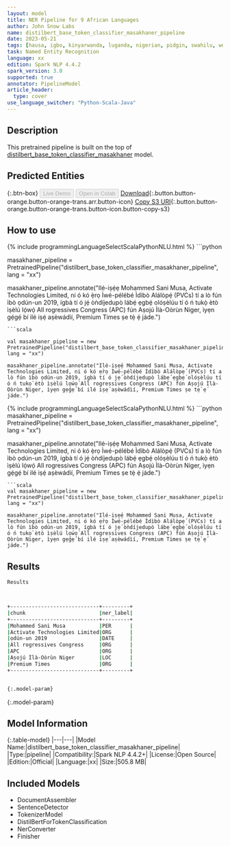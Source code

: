 ```yaml
---
layout: model
title: NER Pipeline for 9 African Languages
author: John Snow Labs
name: distilbert_base_token_classifier_masakhaner_pipeline
date: 2023-05-21
tags: [hausa, igbo, kinyarwanda, luganda, nigerian, pidgin, swahilu, wolof, yoruba, xx, open_source]
task: Named Entity Recognition
language: xx
edition: Spark NLP 4.4.2
spark_version: 3.0
supported: true
annotator: PipelineModel
article_header:
  type: cover
use_language_switcher: "Python-Scala-Java"
---
```


## Description

This pretrained pipeline is built on the top of [distilbert_base_token_classifier_masakhaner](https://nlp.johnsnowlabs.com/2022/01/18/distilbert_base_token_classifier_masakhaner_xx.html) model.

## Predicted Entities



{:.btn-box}
<button class="button button-orange" disabled>Live Demo</button>
<button class="button button-orange" disabled>Open in Colab</button>
[Download](https://s3.amazonaws.com/auxdata.johnsnowlabs.com/public/models/distilbert_base_token_classifier_masakhaner_pipeline_xx_4.4.2_3.0_1684650178459.zip){:.button.button-orange.button-orange-trans.arr.button-icon}
[Copy S3 URI](s3://auxdata.johnsnowlabs.com/public/models/distilbert_base_token_classifier_masakhaner_pipeline_xx_4.4.2_3.0_1684650178459.zip){:.button.button-orange.button-orange-trans.button-icon.button-copy-s3}

## How to use

<div class="tabs-box" markdown="1">
{% include programmingLanguageSelectScalaPythonNLU.html %}
```python

masakhaner_pipeline = PretrainedPipeline("distilbert_base_token_classifier_masakhaner_pipeline", lang = "xx")

masakhaner_pipeline.annotate("Ilé-iṣẹ́ẹ Mohammed Sani Musa, Activate Technologies Limited, ni ó kó ẹ̀rọ Ìwé-pélébé Ìdìbò Alálòpẹ́ (PVCs) tí a lò fún ìbò ọdún-un 2019, ígbà tí ó jẹ́ òǹdíjedupò lábẹ́ ẹgbẹ́ olóṣèlúu tí ó ń tukọ̀ ètò ìṣèlú lọ́wọ́ All rogressives Congress (APC) fún Aṣojú Ìlà-Oòrùn Niger, ìyẹn gẹ́gẹ́ bí ilé iṣẹ́ aṣèwádìí, Premium Times ṣe tẹ̀ ẹ́ jáde.")
```
```scala

val masakhaner_pipeline = new PretrainedPipeline("distilbert_base_token_classifier_masakhaner_pipeline", lang = "xx")

masakhaner_pipeline.annotate("Ilé-iṣẹ́ẹ Mohammed Sani Musa, Activate Technologies Limited, ni ó kó ẹ̀rọ Ìwé-pélébé Ìdìbò Alálòpẹ́ (PVCs) tí a lò fún ìbò ọdún-un 2019, ígbà tí ó jẹ́ òǹdíjedupò lábẹ́ ẹgbẹ́ olóṣèlúu tí ó ń tukọ̀ ètò ìṣèlú lọ́wọ́ All rogressives Congress (APC) fún Aṣojú Ìlà-Oòrùn Niger, ìyẹn gẹ́gẹ́ bí ilé iṣẹ́ aṣèwádìí, Premium Times ṣe tẹ̀ ẹ́ jáde.")
```
</div>

<div class="tabs-box" markdown="1">
{% include programmingLanguageSelectScalaPythonNLU.html %}
```python
masakhaner_pipeline = PretrainedPipeline("distilbert_base_token_classifier_masakhaner_pipeline", lang = "xx")

masakhaner_pipeline.annotate("Ilé-iṣẹ́ẹ Mohammed Sani Musa, Activate Technologies Limited, ni ó kó ẹ̀rọ Ìwé-pélébé Ìdìbò Alálòpẹ́ (PVCs) tí a lò fún ìbò ọdún-un 2019, ígbà tí ó jẹ́ òǹdíjedupò lábẹ́ ẹgbẹ́ olóṣèlúu tí ó ń tukọ̀ ètò ìṣèlú lọ́wọ́ All rogressives Congress (APC) fún Aṣojú Ìlà-Oòrùn Niger, ìyẹn gẹ́gẹ́ bí ilé iṣẹ́ aṣèwádìí, Premium Times ṣe tẹ̀ ẹ́ jáde.")
```
```scala
val masakhaner_pipeline = new PretrainedPipeline("distilbert_base_token_classifier_masakhaner_pipeline", lang = "xx")

masakhaner_pipeline.annotate("Ilé-iṣẹ́ẹ Mohammed Sani Musa, Activate Technologies Limited, ni ó kó ẹ̀rọ Ìwé-pélébé Ìdìbò Alálòpẹ́ (PVCs) tí a lò fún ìbò ọdún-un 2019, ígbà tí ó jẹ́ òǹdíjedupò lábẹ́ ẹgbẹ́ olóṣèlúu tí ó ń tukọ̀ ètò ìṣèlú lọ́wọ́ All rogressives Congress (APC) fún Aṣojú Ìlà-Oòrùn Niger, ìyẹn gẹ́gẹ́ bí ilé iṣẹ́ aṣèwádìí, Premium Times ṣe tẹ̀ ẹ́ jáde.")
```
</div>

## Results

```bash
Results



+-----------------------------+---------+
|chunk                        |ner_label|
+-----------------------------+---------+
|Mohammed Sani Musa           |PER      |
|Activate Technologies Limited|ORG      |
|ọdún-un 2019                 |DATE     |
|All rogressives Congress     |ORG      |
|APC                          |ORG      |
|Aṣojú Ìlà-Oòrùn Niger        |LOC      |
|Premium Times                |ORG      |
+-----------------------------+---------+


{:.model-param}
```

{:.model-param}
## Model Information

{:.table-model}
|---|---|
|Model Name:|distilbert_base_token_classifier_masakhaner_pipeline|
|Type:|pipeline|
|Compatibility:|Spark NLP 4.4.2+|
|License:|Open Source|
|Edition:|Official|
|Language:|xx|
|Size:|505.8 MB|

## Included Models

- DocumentAssembler
- SentenceDetector
- TokenizerModel
- DistilBertForTokenClassification
- NerConverter
- Finisher